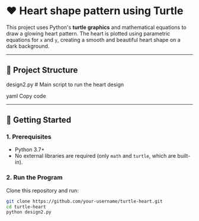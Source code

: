 # ❤️ Heart shape pattern using Turtle  

This project uses Python's **turtle graphics** and mathematical equations to draw a glowing heart pattern. The heart is plotted using parametric equations for `x` and `y`, creating a smooth and beautiful heart shape on a dark background.  

---

## 📂 Project Structure  
design2.py # Main script to run the heart design

yaml
Copy code

---

## 🚀 Getting Started  

### 1. Prerequisites  
- Python 3.7+  
- No external libraries are required (only `math` and `turtle`, which are built-in).  

### 2. Run the Program  
Clone this repository and run:  

```bash
git clone https://github.com/your-username/turtle-heart.git
cd turtle-heart
python design2.py
